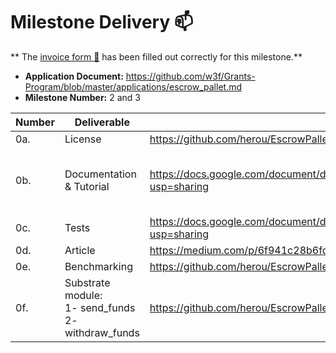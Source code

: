 # Milestone Delivery :mailbox:

**
The [invoice form :pencil:](https://docs.google.com/forms/d/e/1FAIpQLSfmNYaoCgrxyhzgoKQ0ynQvnNRoTmgApz9NrMp-hd8mhIiO0A/viewform)
has been filled out correctly for this milestone.**

* **Application Document:** https://github.com/w3f/Grants-Program/blob/master/applications/escrow_pallet.md
* **Milestone Number:** 2 and 3

| Number | Deliverable                                   | Link                                                                                 							         | Notes |
|--------|-----------------------------------------------|------------------------------------------------------------------------------------------------------|------|
| 0a.    | License                                       | https://github.com/herou/EscrowPallet/blob/eljo-prifti/escrow/LICENSE                                                                  							          |Apache |
| 0b.    | Documentation & Tutorial                      | https://docs.google.com/document/d/1XpxfrG6Qd9AHJ7OUVv3L3D6ZcEyizGh68w7yZxN3p_A/edit?usp=sharing     | The inline documentation is the lib.rs files of [escrow-pallet](https://github.com/herou/EscrowPallet/blob/eljo-prifti/escrow/pallets/escrow/src/lib.rs)     |
| 0c.    | Tests                                         | https://docs.google.com/document/d/1XpxfrG6Qd9AHJ7OUVv3L3D6ZcEyizGh68w7yZxN3p_A/edit?usp=sharing     |      |
| 0d.    | Article                                       |https://medium.com/p/6f941c28b6fd/edit     							         |     |
| 0e.    | Benchmarking                                  |https://github.com/herou/EscrowPallet/blob/escrow_milestone_2_and_3/pallets/escrow/src/benchmarking.rs     							         |      |
| 0f.    | Substrate module:<br/> 1- send_funds <br/> 2- withdraw_funds|https://github.com/herou/EscrowPallet/tree/eljo-prifti/escrow       							         |      |



